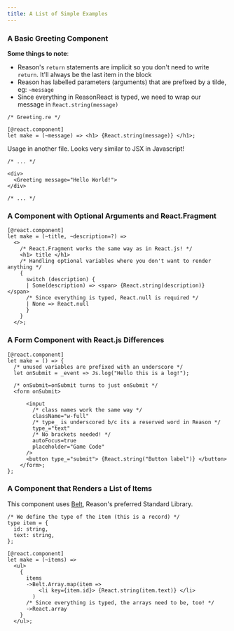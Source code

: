 ```yaml
---
title: A List of Simple Examples
---
```


### A Basic Greeting Component

**Some things to note**:

- Reason's `return` statements are implicit so you don't need to write `return`. It'll always be the last item in the block
- Reason has labelled parameters (arguments) that are prefixed by a tilde, eg: `~message`
- Since everything in ReasonReact is typed, we need to wrap our message in `React.string(message)`

```reason
/* Greeting.re */

[@react.component]
let make = (~message) => <h1> {React.string(message)} </h1>;
```

Usage in another file. Looks very similar to JSX in Javascript!

```reason
/* ... */

<div>
  <Greeting message="Hello World!">
</div>

/* ... */
```

### A Component with Optional Arguments and React.Fragment

```reason
[@react.component]
let make = (~title, ~description=?) =>
  <>
    /* React.Fragment works the same way as in React.js! */
    <h1> title </h1>
    /* Handling optional variables where you don't want to render anything */
    {
      switch (description) {
      | Some(description) => <span> {React.string(description)} </span>
      /* Since everything is typed, React.null is required */
      | None => React.null
      }
    }
  </>;
```

### A Form Component with React.js Differences

```reason
[@react.component]
let make = () => {
  /* unused variables are prefixed with an underscore */
  let onSubmit = _event => Js.log("Hello this is a log!");

  /* onSubmit=onSubmit turns to just onSubmit */
  <form onSubmit>

      <input
        /* class names work the same way */
        className="w-full"
        /* type_ is underscored b/c its a reserved word in Reason */
        type_="text"
        /* No brackets needed! */
        autoFocus=true
        placeholder="Game Code"
      />
      <button type_="submit"> {React.string("Button label")} </button>
    </form>;
};
```

### A Component that Renders a List of Items

This component uses [Belt](https://reasonml.org/apis/javascript/latest/belt), Reason's preferred Standard Library.

```reason
/* We define the type of the item (this is a record) */
type item = {
  id: string,
  text: string,
};

[@react.component]
let make = (~items) =>
  <ul>
    {
      items
      ->Belt.Array.map(item =>
          <li key={item.id}> {React.string(item.text)} </li>
        )
      /* Since everything is typed, the arrays need to be, too! */
      ->React.array
    }
  </ul>;
```
